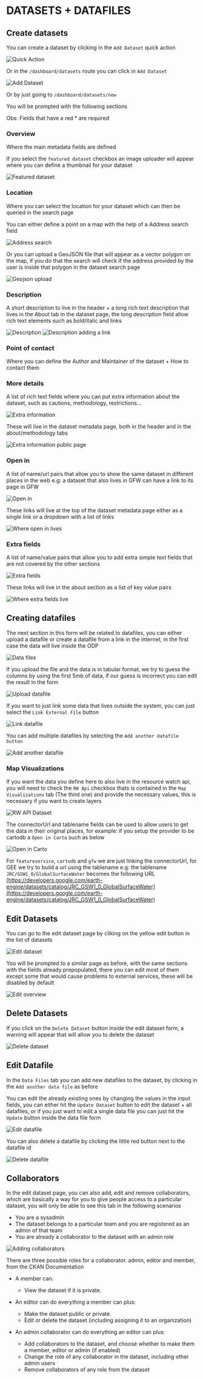 # DATASETS + DATAFILES

## Create datasets

You can create a dataset by clicking in the `Add Dataset` quick action

![Quick Action](./quick_action_add_dataset.png)

Or in the `/dashboard/datasets` route you can click in `Add Dataset`

![Add Dataset](./add_dataset_in_list.png)

Or by just going to `/dashboard/datasets/new`

You will be prompted with the following sections

Obs: Fields that have a red * are required

### Overview 

Where the main metadata fields are defined

If you select the `featured dataset` checkbox an image uploader will appear where you can define a thumbnail for your dataset

![Featured dataset](./featured_dataset.png)

### Location 

Where you can select the location for your dataset which can then be queried in the search page

You can either define a point on a map with the help of a Address search field

![Address search](./location_select_place.png)

Or you can upload a GeoJSON file that will appear as a vector polygon on the map, if you do that the search will check if the address provided by the user is inside that polygon in the dataset search page

![Geojson upload](./location_upload_geojson.png)

### Description

A short description to live in the header + a long rich text description that lives in the About tab in the dataset page, the long description field allow rich text elements such as bold/italic and links

![Description](./description.png)
![Description adding a link](./description_adding_a_link.png)

### Point of contact 

Where you can define the Author and Maintainer of the dataset + How to contact them

### More details 

A list of rich text fields where you can put extra information about the dataset, such as cautions, methodology, restrictions...

![Extra information](./extra_information.png)

These will live in the dataset metadata page, both in the header and in the about/methodology tabs

![Extra information public page](./where_extrainfo_lives.png)

### Open in 

A list of name/url pairs that allow you to show the same dataset in different places in the web e.g: a dataset that also lives in GFW can have a link to its page in GFW

![Open in](./open_in.png)

These links will live at the top of the dataset metadata page either as a single link or a dropdown with a list of links

![Where open in lives](./where_open_in_lives.png)

### Extra fields 

A list of name/value pairs that allow you to add extra simple text fields that are not covered by the other sections

![Extra fields](./extra_fields.png)

These links will live in the about section as a list of key value pairs

![Where extra fields live](./where_extra_fields_live.png)

## Creating datafiles

The next section in this form will be related to datafiles, you can either upload a datafile or create a datafile from a link in the internet, in the first case the data will live inside the ODP

![Data files](./select_type_datafile.png)

If you upload the file and the data is in tabular format, we try to guess the columns by using the first 5mb of data, if our guess is incorrect you can edit the result in the form

![Upload datafile](./upload_datafile.png)

If you want to just link some data that lives outside the system, you can just select the `Link External File` button

![Link datafile](./link_external_file.png)

You can add multiple datafiles by selecting the `Add another datafile button`

![Add another datafile](./add_another_datafile.png)

### Map Visualizations

If you want the data you define here to also live in the resource watch api, you will need to check the `RW Api` checkbox thats is contained in the `Map Visualizations` tab (The third one) and provide the necessary values, this is necessary if you want to create layers

![RW API Dataset](./rw_api_dataset.png)

The connectorUrl and tablename fields can be used to allow users to get the data in their original places, for example: if you setup the provider to be cartodb a `Open in Carto` such as below

![Open in Carto](./open_in_carto.png)

For `featureservice`, `cartodb` and `gfw` we are just linking the connectorUrl, for GEE we try to build a url using the tablename e.g: the tablename `JRC/GSW1_0/GlobalSurfaceWater` becomes the following URL [https://developers.google.com/earth-engine/datasets/catalog/JRC_GSW1_0_GlobalSurfaceWater](https://developers.google.com/earth-engine/datasets/catalog/JRC_GSW1_0_GlobalSurfaceWater)

## Edit Datasets

You can go to the edit dataset page by cliking on the yellow edit button in the list of datasets

![Edit dataset](./list_of_datasets_edit.png)

You will be prompted to a similar page as before, with the same sections with the fields already prepopulated, there you can edit most of them except some that would cause problems to external services, these will be disabled by default

![Edit overview](./overview_edit.png)

## Delete Datasets

If you click on the `Delete Dataset` button inside the edit dataset form, a warning will appear that will allow you to delete the dataset

![Delete dataset](./deleting_dataset.png)

## Edit Datafile

In the `Data Files` tab you can add new datafiles to the dataset, by clicking in the `Add another data file` as before

You can edit the already existing ones by changing the values in the input fields, you can either hit the `Update Dataset` button to edit the dataset + all datafiles, or if you just want to edit a single data file you can just hit the `Update` button inside the data file form

![Edit datafile](./updating_individual_datafile.png)

You can also delete a datafile by clicking the little red button next to the datafile id

![Delete datafile](./delete_datafile.png)

## Collaborators

In the edit dataset page, you can also add, edit and remove collaborators, which are basically a way for you to give people access to a particular dataset, you will only be able to see this tab in the following scenarios

- You are a sysadmin
- The dataset belongs to a particular team and you are registered as an admin of that team
- You are already a collaborator to the dataset with an admin role

![Adding collaborators](./adding_collaborators.png)

There are three possible roles for a collaborator. admin, editor and member, from the CKAN Documentation

- A member can:
    - View the dataset if it is private.

- An editor can do everything a member can plus:
    - Make the dataset public or private.
    - Edit or delete the dataset (including assigning it to an organization)

- An admin collaborator can do everything an editor can plus:
    - Add collaborators to the dataset, and choose whether to make them a member, editor or admin (if enabled)
    - Change the role of any collaborator in the dataset, including other admin users
    - Remove collaborators of any role from the dataset





